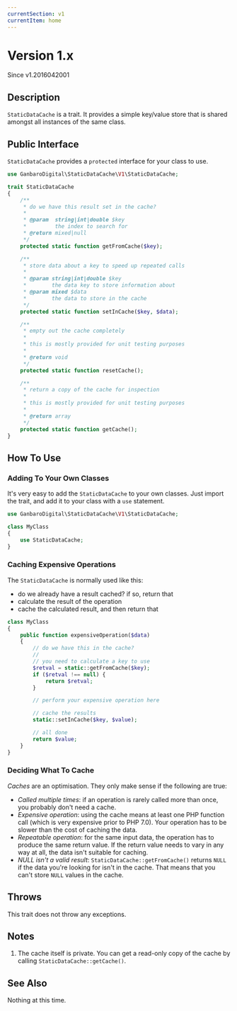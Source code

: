```yaml
---
currentSection: v1
currentItem: home
---
```


# Version 1.x

<div class="callout info" markdown="1">
Since v1.2016042001
</div>

## Description

`StaticDataCache` is a trait. It provides a simple key/value store that is shared amongst all instances of the same class.

## Public Interface

`StaticDataCache` provides a `protected` interface for your class to use.

```php
use GanbaroDigital\StaticDataCache\V1\StaticDataCache;

trait StaticDataCache
{
    /**
     * do we have this result set in the cache?
     *
     * @param  string|int|double $key
     *         the index to search for
     * @return mixed|null
     */
    protected static function getFromCache($key);

    /**
     * store data about a key to speed up repeated calls
     *
     * @param string|int|double $key
     *        the data key to store information about
     * @param mixed $data
     *        the data to store in the cache
     */
    protected static function setInCache($key, $data);

    /**
     * empty out the cache completely
     *
     * this is mostly provided for unit testing purposes
     *
     * @return void
     */
    protected static function resetCache();

    /**
     * return a copy of the cache for inspection
     *
     * this is mostly provided for unit testing purposes
     *
     * @return array
     */
    protected static function getCache();
}
```

## How To Use

### Adding To Your Own Classes

It's very easy to add the `StaticDataCache` to your own classes. Just import the trait, and add it to your class with a `use` statement.

```php
use GanbaroDigital\StaticDataCache\V1\StaticDataCache;

class MyClass
{
    use StaticDataCache;
}
```

### Caching Expensive Operations

The `StaticDataCache` is normally used like this:

* do we already have a result cached? if so, return that
* calculate the result of the operation
* cache the calculated result, and then return that

```php
class MyClass
{
    public function expensiveOperation($data)
    {
        // do we have this in the cache?
        //
        // you need to calculate a key to use
        $retval = static::getFromCache($key);
        if ($retval !== null) {
            return $retval;
        }

        // perform your expensive operation here

        // cache the results
        static::setInCache($key, $value);

        // all done
        return $value;
    }
}
```

### Deciding What To Cache

_Caches_ are an optimisation. They only make sense if the following are true:

* _Called multiple times_: if an operation is rarely called more than once, you probably don't need a cache.
* _Expensive operation_: using the cache means at least one PHP function call (which is very expensive prior to PHP 7.0). Your operation has to be slower than the cost of caching the data.
* _Repeatable operation_: for the same input data, the operation has to produce the same return value. If the return value needs to vary in any way at all, the data isn't suitable for caching.
* _NULL isn't a valid result_: `StaticDataCache::getFromCache()` returns `NULL` if the data you're looking for isn't in the cache. That means that you can't store `NULL` values in the cache.

## Throws

This trait does not throw any exceptions.

## Notes

1. The cache itself is private. You can get a read-only copy of the cache by calling `StaticDataCache::getCache()`.

## See Also

Nothing at this time.

